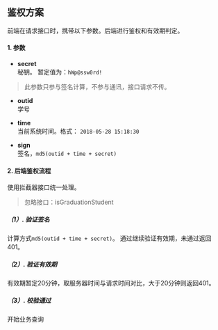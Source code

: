 ## 鉴权方案
前端在请求接口时，携带以下参数。后端进行鉴权和有效期判定。

#### 1. 参数

- **secret**  
 秘钥。 暂定值为：`hWp@ssw0rd!`
 >此参数只参与签名计算，不参与通讯，接口请求不传。   



- **outid**    
学号

- **time**    
当前系统时间。格式：
`2018-05-28 15:18:30`

- **sign**   
签名，`md5(outid + time + secret)`

#### 2. 后端鉴权流程
使用拦截器接口统一处理。

>忽略接口：isGraduationStudent

##### （1）. 验证签名
计算方式`md5(outid + time + secret)`。
通过继续验证有效期，未通过返回401。

##### （2）. 验证有效期
有效期暂定20分钟，取服务器时间与请求时间对比，大于20分钟则返回401。

##### （3）. 校验通过
开始业务查询



